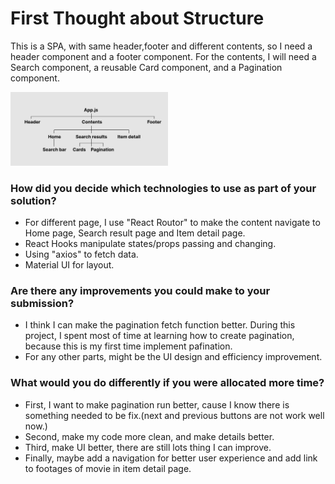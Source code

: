 # First Thought about Structure
This is a SPA, with same header,footer and different contents, so I need a header component and a footer component. For the contents, I will need a Search component, a reusable Card component, and a Pagination component.

<img src="https://github.com/tyt-timtsai/Movie-Seeker/blob/main/images/file%20structure.png" height="50%" width="50%">

### How did you decide which technologies to use as part of your solution?
* For different page, I use "React Routor" to make the content navigate to Home page, Search result page and Item detail page.
* React Hooks manipulate states/props passing and changing.
* Using "axios" to fetch data.
* Material UI for layout.

### Are there any improvements you could make to your submission?
* I think I can make the pagination fetch function better. During this project, I spent most of time at learning how to create pagination, because this is my first time implement pafination.
* For any other parts, might be the UI design and efficiency improvement.

### What would you do differently if you were allocated more time?
* First, I want to make pagination run better, cause I know there is something needed to be fix.(next and previous buttons are not work well now.)
* Second, make my code more clean, and make details better.
* Third, make UI better, there are still lots thing I can improve.
* Finally, maybe add a navigation for better user experience and add link to footages of movie in item detail page.
